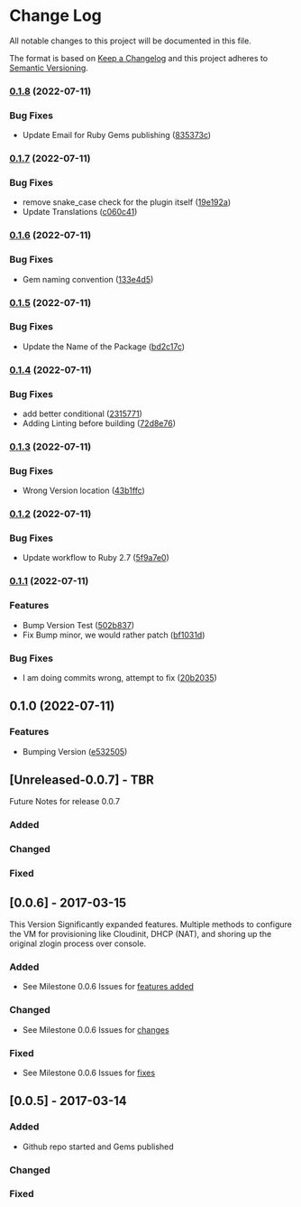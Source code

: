 # Change Log
All notable changes to this project will be documented in this file.
 
The format is based on [Keep a Changelog](http://keepachangelog.com/)
and this project adheres to [Semantic Versioning](http://semver.org/).
 
### [0.1.8](https://www.github.com/STARTcloud/vagrant-zones/compare/v0.1.7...v0.1.8) (2022-07-11)


### Bug Fixes

* Update Email for Ruby Gems publishing ([835373c](https://www.github.com/STARTcloud/vagrant-zones/commit/835373c98c1c452f58c530fd1142eeac84d71a29))

### [0.1.7](https://www.github.com/STARTcloud/vagrant-zones/compare/v0.1.6...v0.1.7) (2022-07-11)


### Bug Fixes

* remove snake_case check for the plugin itself ([19e192a](https://www.github.com/STARTcloud/vagrant-zones/commit/19e192a238d093b57018c91f0f5b8233b67151cd))
* Update Translations ([c060c41](https://www.github.com/STARTcloud/vagrant-zones/commit/c060c413a8c9f0c12aa1a27c4507aea8b593d078))

### [0.1.6](https://www.github.com/STARTcloud/vagrant-zones/compare/v0.1.5...v0.1.6) (2022-07-11)


### Bug Fixes

* Gem naming convention ([133e4d5](https://www.github.com/STARTcloud/vagrant-zones/commit/133e4d536c1e23ea0eafcf44adc552473fe34e10))

### [0.1.5](https://www.github.com/STARTcloud/vagrant-zones/compare/v0.1.4...v0.1.5) (2022-07-11)


### Bug Fixes

* Update the Name of the Package ([bd2c17c](https://www.github.com/STARTcloud/vagrant-zones/commit/bd2c17c146e96ce1a732a4a9356be834efc57cd0))

### [0.1.4](https://www.github.com/STARTcloud/vagrant-zones/compare/v0.1.3...v0.1.4) (2022-07-11)


### Bug Fixes

* add better conditional ([2315771](https://www.github.com/STARTcloud/vagrant-zones/commit/23157715f30e1a6a24a4b8df53a38e34ac4817f8))
* Adding Linting before building ([72d8e76](https://www.github.com/STARTcloud/vagrant-zones/commit/72d8e76af9a96692d501f523f05bd6c08f8b6f71))

### [0.1.3](https://www.github.com/STARTcloud/vagrant-zones/compare/v0.1.2...v0.1.3) (2022-07-11)


### Bug Fixes

* Wrong Version location ([43b1ffc](https://www.github.com/STARTcloud/vagrant-zones/commit/43b1ffcccd9b35d6ff0deb3d8cf8541caeb3afa9))

### [0.1.2](https://www.github.com/STARTcloud/vagrant-zones/compare/v0.1.1...v0.1.2) (2022-07-11)


### Bug Fixes

* Update workflow to Ruby 2.7 ([5f9a7e0](https://www.github.com/STARTcloud/vagrant-zones/commit/5f9a7e0374173c0055c21440ef3ad35ac3a8bcb5))

### [0.1.1](https://www.github.com/STARTcloud/vagrant-zones/compare/v0.1.0...v0.1.1) (2022-07-11)


### Features

* Bump Version Test ([502b837](https://www.github.com/STARTcloud/vagrant-zones/commit/502b8370040f99303e8d96aef9c034949dc26066))
* Fix Bump minor, we would rather patch ([bf1031d](https://www.github.com/STARTcloud/vagrant-zones/commit/bf1031d2f89c9e1b0f3bc8d4c7a587d2d4afaba9))


### Bug Fixes

* I am doing commits wrong, attempt to fix ([20b2035](https://www.github.com/STARTcloud/vagrant-zones/commit/20b2035ced8b77d8e413f90fa2336addfab259ed))

## 0.1.0 (2022-07-11)


### Features

* Bumping Version ([e532505](https://www.github.com/STARTcloud/vagrant-zones/commit/e5325053483695d53f5915b2477b44ff3584b36b))

## [Unreleased-0.0.7] - TBR
 
Future Notes for release 0.0.7
 
### Added
 
### Changed
 
### Fixed
 
## [0.0.6] - 2017-03-15
  
This Version Significantly expanded features. Multiple methods to configure the VM for provisioning like Cloudinit, DHCP (NAT), and shoring up the original zlogin process over console.
 
### Added

- See Milestone 0.0.6 Issues for [features added](https://github.com/Makr91/vagrant-zones/milestone/1?closed=1)
 
 
### Changed
  
- See Milestone 0.0.6 Issues for [changes](https://github.com/Makr91/vagrant-zones/milestone/1?closed=1)
 
### Fixed
 
- See Milestone 0.0.6 Issues for [fixes](https://github.com/Makr91/vagrant-zones/milestone/1?closed=1)
 
## [0.0.5] - 2017-03-14
 
### Added

- Github repo started and Gems published
   
### Changed
 
### Fixed
